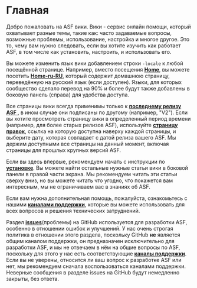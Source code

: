 # Главная

Добро пожаловать на ASF вики. Вики - сервис онлайн помощи, который охватывает разные темы, такие как: часто задаваемые вопросы, возможные проблемы, использование, настройка и многое другое. Это то, чему вам нужно следовать, если вы хотите изучить как работает ASF, в том числе как установить, настроить, и использовать его.

Вы можете изменить язык вики добавлением строки `-locale` к любой посещённой странице. Например, вместо посещения **[Home](https://github.com/JustArchiNET/ArchiSteamFarm/wiki/Home)**, вы можете посетить **[Home-ru-RU](https://github.com/JustArchiNET/ArchiSteamFarm/wiki/Home-ru-RU)**, который содержит домашнюю страницу, переведённую на русский язык (если доступен). Языки, для которых сообщество сделало перевод на 90% и более будут также добавлены в боковую панель (справа) для удобства доступа.

Все страницы вики всегда применимы только к **[последнему релизу ASF ](https://github.com/JustArchiNET/ArchiSteamFarm/releases)**, в ином случае они подписаны по другому (например, "V2"). Если вы хотите просмотреть страницу вики в определенный период времени (например, для более старых релизов ASF), используйте **[страницу правок](https://github.com/JustArchiNET/ArchiSteamFarm/wiki/_history)**, ссылка на которую доступна наверху каждой страницы, и выберите дату, которая совпадает с датой релиза вашего ASF. Мы держим доступными все страницы на данный момент, включая страницы для прошлых крупных версий ASF.

Если вы здесь впервые, рекомендуем начать с инструкции по **[установке](https://github.com/JustArchiNET/ArchiSteamFarm/wiki/Setting-up-ru-RU)**. Вы можете найти остальные нужные статьи вики в боковой панели в правой части экрана. Мы рекомендуем читать эти статьи сверху вниз, но вы можете читать что угодно, что покажется вам интересным, мы не ограничиваем вас в знаниях об ASF.

Если вам нужна дополнительная помощь, пожалуйста, ознакомьтесь с нашими **[каналами поддержки](https://github.com/JustArchiNET/ArchiSteamFarm/blob/main/.github/SUPPORT.md)**, которые вы можете использовать для всех вопросов и решения технических затруднений.

Раздел **[issues](https://github.com/JustArchiNET/ArchiSteamFarm/issues)**(проблемы) на GitHub используется для разработки ASF, особенно в отношении ошибок и улучшений. У нас очень строгая политика в отношении этого раздела, поскольку GitHub **не** является общим каналом поддержки, он предназначен исключительно для разработки ASF, и мы не отвечаем в нём на общие вопросы по ASF, поскольку для этого у нас есть соответствующие **[каналы поддержки](https://github.com/JustArchiNET/ArchiSteamFarm/blob/main/.github/SUPPORT.md)**. Если вы не уверены, относится ли ваш вопрос к разработке ASF или нет, мы рекомендуем сначала воспользоваться каналами поддержки. Неверные сообщения в разделе issues на GitHub будут немедленно закрыты, без ответа.